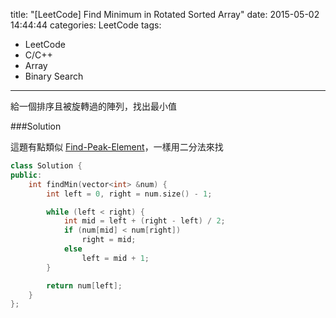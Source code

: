 title: "[LeetCode] Find Minimum in Rotated Sorted Array"
date: 2015-05-02 14:44:44
categories: LeetCode
tags:
- LeetCode
- C/C++
- Array
- Binary Search
---

給一個排序且被旋轉過的陣列，找出最小值

<!-- more -->

###Solution

這題有點類似 [Find-Peak-Element](/-LeetCode-Find-Peak-Element)，一樣用二分法來找

```c++
class Solution {
public:
    int findMin(vector<int> &num) {
        int left = 0, right = num.size() - 1;

        while (left < right) {
            int mid = left + (right - left) / 2;
            if (num[mid] < num[right])
                right = mid;
            else
                left = mid + 1;
        }

        return num[left];
    }
};
```
